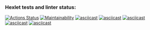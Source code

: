### Hexlet tests and linter status:
[![Actions Status](https://github.com/sushilyaz/java-project-61/actions/workflows/hexlet-check.yml/badge.svg)](https://github.com/sushilyaz/java-project-61/actions)
[![Maintainability](https://api.codeclimate.com/v1/badges/b819386f70284d128fff/maintainability)](https://codeclimate.com/github/sushilyaz/java-project-61/maintainability)
[![asciicast](https://asciinema.org/a/U70SnCYEIy47CEgrB31BLDQV0.svg)](https://asciinema.org/a/U70SnCYEIy47CEgrB31BLDQV0)
[![asciicast](https://asciinema.org/a/JrrJgIHCedmeda9jQT4hebpKc.svg)](https://asciinema.org/a/JrrJgIHCedmeda9jQT4hebpKc)
[![asciicast](https://asciinema.org/a/UdvEMBkiip9vbz9wg1bldMW75.svg)](https://asciinema.org/a/UdvEMBkiip9vbz9wg1bldMW75)
[![asciicast](https://asciinema.org/a/AfEEOz3fwcwrCTluzZt9ApR2j.svg)](https://asciinema.org/a/AfEEOz3fwcwrCTluzZt9ApR2j)
[![asciicast](https://asciinema.org/a/CDO93E5n5DOL3hwfTmzAdif11.svg)](https://asciinema.org/a/CDO93E5n5DOL3hwfTmzAdif11)
